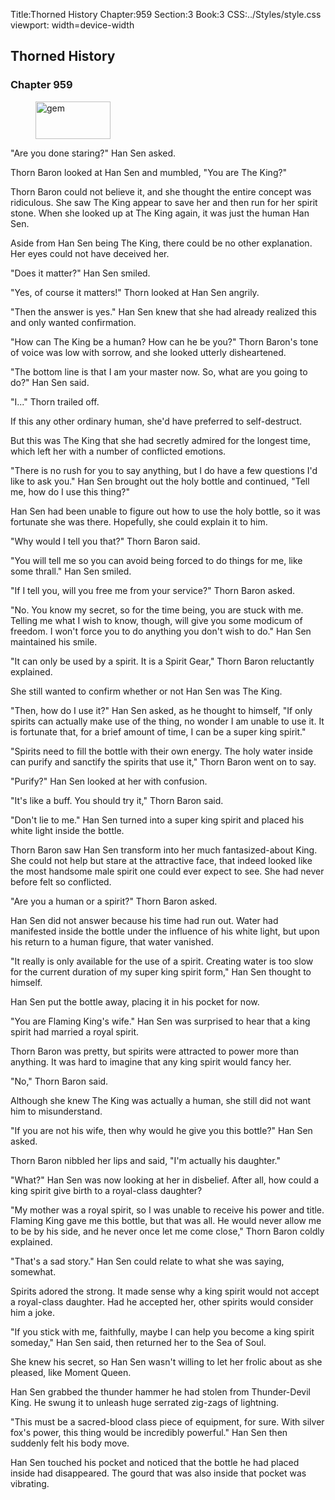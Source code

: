 Title:Thorned History 
Chapter:959 
Section:3 
Book:3 
CSS:../Styles/style.css 
viewport: width=device-width
  
## Thorned History
### Chapter 959
  
<figure>
	<img src="../Images/gem.gif" alt="gem" id="gem" width="120" height="60" />
</figure>
  

  
"Are you done staring?" Han Sen asked.

Thorn Baron looked at Han Sen and mumbled, "You are The King?"

Thorn Baron could not believe it, and she thought the entire concept was ridiculous. She saw The King appear to save her and then run for her spirit stone. When she looked up at The King again, it was just the human Han Sen.

Aside from Han Sen being The King, there could be no other explanation. Her eyes could not have deceived her.

"Does it matter?" Han Sen smiled.

"Yes, of course it matters!" Thorn looked at Han Sen angrily.

"Then the answer is yes." Han Sen knew that she had already realized this and only wanted confirmation.

"How can The King be a human? How can he be you?" Thorn Baron's tone of voice was low with sorrow, and she looked utterly disheartened.

"The bottom line is that I am your master now. So, what are you going to do?" Han Sen said.

"I..." Thorn trailed off.

If this any other ordinary human, she'd have preferred to self-destruct.

But this was The King that she had secretly admired for the longest time, which left her with a number of conflicted emotions.

"There is no rush for you to say anything, but I do have a few questions I'd like to ask you." Han Sen brought out the holy bottle and continued, "Tell me, how do I use this thing?"

Han Sen had been unable to figure out how to use the holy bottle, so it was fortunate she was there. Hopefully, she could explain it to him.

"Why would I tell you that?" Thorn Baron said.

"You will tell me so you can avoid being forced to do things for me, like some thrall." Han Sen smiled.

"If I tell you, will you free me from your service?" Thorn Baron asked.

"No. You know my secret, so for the time being, you are stuck with me. Telling me what I wish to know, though, will give you some modicum of freedom. I won't force you to do anything you don't wish to do." Han Sen maintained his smile.

"It can only be used by a spirit. It is a Spirit Gear," Thorn Baron reluctantly explained.

She still wanted to confirm whether or not Han Sen was The King.

"Then, how do I use it?" Han Sen asked, as he thought to himself, "If only spirits can actually make use of the thing, no wonder I am unable to use it. It is fortunate that, for a brief amount of time, I can be a super king spirit."

"Spirits need to fill the bottle with their own energy. The holy water inside can purify and sanctify the spirits that use it," Thorn Baron went on to say.

"Purify?" Han Sen looked at her with confusion.

"It's like a buff. You should try it," Thorn Baron said.

"Don't lie to me." Han Sen turned into a super king spirit and placed his white light inside the bottle.

Thorn Baron saw Han Sen transform into her much fantasized-about King. She could not help but stare at the attractive face, that indeed looked like the most handsome male spirit one could ever expect to see. She had never before felt so conflicted.

"Are you a human or a spirit?" Thorn Baron asked.

Han Sen did not answer because his time had run out. Water had manifested inside the bottle under the influence of his white light, but upon his return to a human figure, that water vanished.

"It really is only available for the use of a spirit. Creating water is too slow for the current duration of my super king spirit form," Han Sen thought to himself.

Han Sen put the bottle away, placing it in his pocket for now.

"You are Flaming King's wife." Han Sen was surprised to hear that a king spirit had married a royal spirit.

Thorn Baron was pretty, but spirits were attracted to power more than anything. It was hard to imagine that any king spirit would fancy her.

"No," Thorn Baron said.

Although she knew The King was actually a human, she still did not want him to misunderstand.

"If you are not his wife, then why would he give you this bottle?" Han Sen asked.

Thorn Baron nibbled her lips and said, "I'm actually his daughter."

"What?" Han Sen was now looking at her in disbelief. After all, how could a king spirit give birth to a royal-class daughter?

"My mother was a royal spirit, so I was unable to receive his power and title. Flaming King gave me this bottle, but that was all. He would never allow me to be by his side, and he never once let me come close," Thorn Baron coldly explained.

"That's a sad story." Han Sen could relate to what she was saying, somewhat.

Spirits adored the strong. It made sense why a king spirit would not accept a royal-class daughter. Had he accepted her, other spirits would consider him a joke.

"If you stick with me, faithfully, maybe I can help you become a king spirit someday," Han Sen said, then returned her to the Sea of Soul.

She knew his secret, so Han Sen wasn't willing to let her frolic about as she pleased, like Moment Queen.

Han Sen grabbed the thunder hammer he had stolen from Thunder-Devil King. He swung it to unleash huge serrated zig-zags of lightning.

"This must be a sacred-blood class piece of equipment, for sure. With silver fox's power, this thing would be incredibly powerful." Han Sen then suddenly felt his body move.

Han Sen touched his pocket and noticed that the bottle he had placed inside had disappeared. The gourd that was also inside that pocket was vibrating.